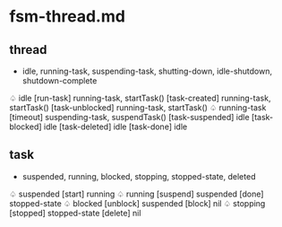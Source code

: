 # fsm-thread.md
## thread
* idle, running-task, suspending-task, shutting-down, idle-shutdown, shutdown-complete

♤ idle
    [run-task] running-task, startTask()
    [task-created] running-task, startTask() 
    [task-unblocked] running-task, startTask()
♤ running-task
    [timeout] suspending-task, suspendTask()
    [task-suspended] idle
    [task-blocked] idle
    [task-deleted] idle
    [task-done] idle

## task
* suspended, running, blocked, stopping, stopped-state, deleted

♤ suspended
    [start] running
♤ running
    [suspend] suspended
    [done] stopped-state
♤ blocked
    [unblock] suspended
    [block] nil
♤ stopping
    [stopped] stopped-state
    [delete] nil


